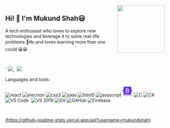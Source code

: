 <img align ="right" src = "https://i.imgur.com/fwO0TqB.jpeg" width="150" height="150">

## Hi! 👋 I'm Mukund Shah😃
<p>
    A tech enthusiast who loves to explore new technologies and leverage it to solve real-life problems 🎢👓;and loves learning more than one could 😀😀.
</p>


<br/>

 <p>'

  <a href="https://www.linkedin.com/in/mukundshah2058/">
    <img src="https://img.shields.io/badge/Mukund-Shah-blue?logo=linkedin">
  </a> &nbsp; 
  <a href="https://instagram.com/mukund_shah2058">
    <img src="https://img.shields.io/badge/@mukund__shah2058-black?style=flat&logo=instagram">
  </a>
 
</p>

Languages and tools:

<p align="left">

<img src=https://devicons.github.io/devicon/devicon.git/icons/react/react-original-wordmark.svg alt=react title=React width="32" height="32"/>

<img src=https://devicons.github.io/devicon/devicon.git/icons/electron/electron-original.svg alt=electron title=Electron width="32" height="32"/>

<img src=https://devicons.github.io/devicon/devicon.git/icons/css3/css3-original-wordmark.svg alt=css3 title="CSS 3" width="32" height="32"/>

<img src=https://devicons.github.io/devicon/devicon.git/icons/sass/sass-original.svg alt=saas title="Saas" width="32" height="32"/>

<img src=https://devicons.github.io/devicon/devicon.git/icons/html5/html5-original-wordmark.svg alt=html5 title="HTML 5" width="32" height="32"/>

<img src=https://devicons.github.io/devicon/devicon.git/icons/javascript/javascript-original.svg alt=javascript title=JavaScript width="32" height="32"/>

<img src=https://raw.githubusercontent.com/devicons/devicon/master/icons/bootstrap/bootstrap-plain-wordmark.svg alt=Bootstrap title=Bootstrap width="32" height="32"/>

<img src=https://devicons.github.io/devicon/devicon.git/icons/c/c-original.svg alt="C" title="C (Basics)" width="32" height="32"/>

 <img src="https://devicons.github.io/devicon/devicon.git/icons/csharp/csharp-original.svg" alt="C#" title="C#" width="32" height="32"/> 
 
 <img src=https://upload.wikimedia.org/wikipedia/commons/thumb/9/9a/Visual_Studio_Code_1.35_icon.svg/1024px-Visual_Studio_Code_1.35_icon.svg.png alt="VS Code" title="Visual Studio Code" width="32" height="32"/>

 <img src="" alt="" width="10">
 
 <img src=https://visualstudio.microsoft.com/wp-content/uploads/2019/02/VSWinIcon_100x.png alt="VS 2019" title="Visual Studio 2019" width="32" height="32"/>

 <img src=https://devicons.github.io/devicon/devicon.git/icons/git/git-original.svg title="Git" alt="Git" width="32" height="32"/>
 
 <img src=https://devicons.github.io/devicon/devicon.git/icons/github/github-original.svg title="GitHub" alt="GitHub" width="32" height="32"/>

 <img src=https://www.gstatic.com/devrel-devsite/prod/v425077d6c7be97246d05a953898cb9591a173a3cef753a451b8729896196bc0a/firebase/images/touchicon-180.png alt="Firebase" title="Firebase" width="32" height="32"/>
 </p>

<br/>

[(https://github-readme-stats.vercel.app/api?username=mukundshah)](https://github.com/mukundshah)
